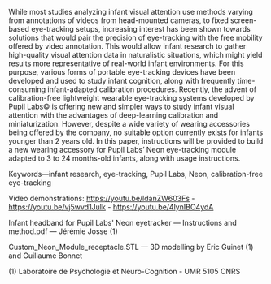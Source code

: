While most studies analyzing infant visual attention use methods varying from annotations of videos from head-mounted cameras, to fixed screen-based eye-tracking setups, increasing interest has been shown towards solutions that would pair the precision of eye-tracking with the free mobility offered by video annotation. This would allow infant research to gather high-quality visual attention data in naturalistic situations, which might yield results more representative of real-world infant environments. For this purpose, various forms of portable eye-tracking devices have been developed and used to study infant cognition, along with frequently time-consuming infant-adapted calibration procedures. Recently, the advent of calibration-free lightweight wearable eye-tracking systems developed by Pupil Labs© is offering new and simpler ways to study infant visual attention with the advantages of deep-learning calibration and miniaturization. However, despite a wide variety of wearing accessories being offered by the company, no suitable option currently exists for infants younger than 2 years old. In this paper, instructions will be provided to build a new wearing accessory for Pupil Labs’ Neon eye-tracking module adapted to 3 to 24 months-old infants, along with usage instructions.

Keywords—infant research, eye-tracking, Pupil Labs, Neon, calibration-free eye-tracking

Video demonstrations:
https://youtu.be/ldanZW603Fs - https://youtu.be/vj5wvd1JuIk - https://youtu.be/4lynIBO4ydA


Infant headband for Pupil Labs' Neon eyetracker — Instructions and method.pdf — Jérémie Josse (1)

Custom_Neon_Module_receptacle.STL — 3D modelling by Eric Guinet (1) and Guillaume Bonnet



(1) Laboratoire de Psychologie et Neuro-Cognition - UMR 5105 CNRS
